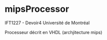 # mipsProcessor
IFT1227 - Devoir4
Université de Montréal

Processeur décrit en VHDL (archjitecture mips)
